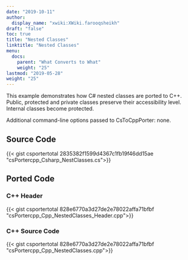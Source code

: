 ```yaml
---
date: "2019-10-11"
author:
  display_name: "xwiki:XWiki.farooqsheikh"
draft: "false"
toc: true
title: "Nested Classes"
linktitle: "Nested Classes"
menu:
  docs:
    parent: "What Converts to What"
    weight: "25"
lastmod: "2019-05-28"
weight: "25"
---
```


This example demonstrates how C# nested classes are ported to C++. Public, protected and private classes preserve their accessibility level. Internal classes become protected.

Additional command-line options passed to CsToCppPorter: none.

## Source Code ##

{{< gist csportertotal 2835382f1599d4367c1fb19f46dd15ae "csPortercpp_Csharp_NestClasses.cs">}}

## Ported Code ##

### C++ Header ###

{{< gist csportertotal 828e6770a3d27de2e78022affa71bfbf "csPortercpp_Cpp_NestedClasses_Header.cpp">}}

### C++ Source Code ###

{{< gist csportertotal 828e6770a3d27de2e78022affa71bfbf "csPortercpp_Cpp_NestedClasses.cpp">}}
